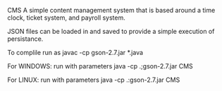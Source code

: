 CMS
A simple content management system that is based around a time clock, ticket system, and payroll system.


JSON files can be loaded in and saved to provide a simple execution of persistance.

To complile run as javac -cp gson-2.7.jar *.java


For WINDOWS: run with parameters  java -cp .;gson-2.7.jar CMS


For LINUX: run with parameters  java -cp .:gson-2.7.jar CMS
